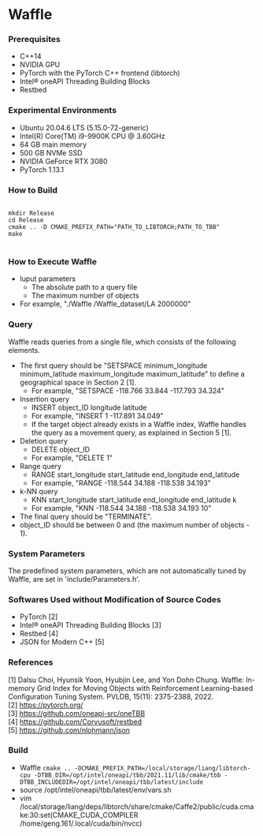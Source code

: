# Waffle

### Prerequisites
- C++14
- NVIDIA GPU
- PyTorch with the PyTorch C++ frontend (libtorch)
- Intel® oneAPI Threading Building Blocks
- Restbed

### Experimental Environments
- Ubuntu 20.04.6 LTS (5.15.0-72-generic)
- Intel(R) Core(TM) i9-9900K CPU @ 3.60GHz
- 64 GB main memory
- 500 GB NVMe SSD
- NVIDIA GeForce RTX 3080
- PyTorch 1.13.1

### How to Build
<pre>
<code>
mkdir Release
cd Release
cmake .. -D CMAKE_PREFIX_PATH="PATH_TO_LIBTORCH;PATH_TO_TBB"
make
</code>
</pre>

### How to Execute Waffle
- Iuput parameters
  - The absolute path to a query file
  - The maximum number of objects
- For example, "./Waffle /Waffle_dataset/LA 2000000"

### Query
Waffle reads queries from a single file, which consists of the following elements.
- The first query should be "SETSPACE minimum_longitude minimum_latitude maximum_longitude maximum_latitude" to define a geographical space in Section 2 [1].
  - For example, "SETSPACE -118.766 33.844 -117.793 34.324"
- Insertion query
  - INSERT object_ID longitude latitude
  - For example, "INSERT 1 -117.891 34.049"
  - If the target object already exists in a Waffle index, Waffle handles the query as a movement query, as explained in Section 5 [1].
- Deletion query
  - DELETE object_ID
  - For example, "DELETE 1"
- Range query
  - RANGE start_longitude start_latitude end_longitude end_latitude
  - For example, "RANGE -118.544 34.188 -118.538 34.193"
- k-NN query
  - KNN start_longitude start_latitude end_longitude end_latitude k
  - For example, "KNN -118.544 34.188 -118.538 34.193 10"
- The final query should be "TERMINATE".
- object_ID should be between 0 and (the maximum number of objects - 1).
  
### System Parameters
The predefined system parameters, which are not automatically tuned by Waffle, are set in 'include/Parameters.h'.

### Softwares Used without Modification of Source Codes
- PyTorch [2]
- Intel® oneAPI Threading Building Blocks [3]
- Restbed [4]
- JSON for Modern C++ [5]

### References
[1] Dalsu Choi, Hyunsik Yoon, Hyubjin Lee, and Yon Dohn Chung. Waffle: In-memory Grid Index for Moving Objects with Reinforcement Learning-based Configuration Tuning System. PVLDB, 15(11): 2375-2388, 2022.<br>
[2] https://pytorch.org/<br>
[3] https://github.com/oneapi-src/oneTBB<br>
[4] https://github.com/Corvusoft/restbed<br>
[5] https://github.com/nlohmann/json<br>


### Build
- Waffle `cmake .. -DCMAKE_PREFIX_PATH=/local/storage/liang/libtorch-cpu -DTBB_DIR=/opt/intel/oneapi/tbb/2021.11/lib/cmake/tbb -DTBB_INCLUDEDIR=/opt/intel/oneapi/tbb/latest/include`
- source  /opt/intel/oneapi/tbb/latest/env/vars.sh
- vim /local/storage/liang/deps/libtorch/share/cmake/Caffe2/public/cuda.cmake:30:set(CMAKE_CUDA_COMPILER /home/geng.161/.local/cuda/bin/nvcc)